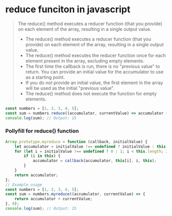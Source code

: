 # reduce funciton in javascript

> The reduce() method executes a reducer function (that you provide) on each element of the array, resulting in a single output value.
> - The reduce() method executes a reducer function (that you provide) on each element of the array, resulting in a single output value.
> - The reduce() method executes the reducer function once for each element present in the array, excluding empty elements.
> - The first time the callback is run, there is no "previous value" to return. You can provide an initial value for the accumulator to use as a starting point.
> - If you do not provide an initial value, the first element in the array will be used as the initial "previous value".
> - The reduce() method does not execute the function for empty elements.

```js
const numbers = [1, 2, 3, 4, 5];
const sum = numbers.reduce((accumulator, currentValue) => accumulator + currentValue, 0);
console.log(sum); // Output: 15
```

### Pollyfill for reduce() function

```js
Array.prototype.myreduce = function (callback, initialValue) {
    let accumulator = initialValue !== undefined ? initialValue : this[0];
    for (let i = initialValue !== undefined ? 0 : 1; i < this.length; i++) {
        if (i in this) {
            accumulator = callback(accumulator, this[i], i, this);
        }
    }
    return accumulator;
};
// Example usage    
const numbers = [1, 2, 3, 4, 5];
const sum = numbers.myreduce((accumulator, currentValue) => {
    return accumulator + currentValue;
}, 0);
console.log(sum); // Output: 15

```
